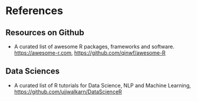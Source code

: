 # References 

## Resources on Github

+ A curated list of awesome R packages, frameworks and software. https://awesome-r.com, https://github.com/qinwf/awesome-R


## Data Sciences
+ A curated list of R tutorials for Data Science, NLP and Machine Learning, https://github.com/ujjwalkarn/DataScienceR
